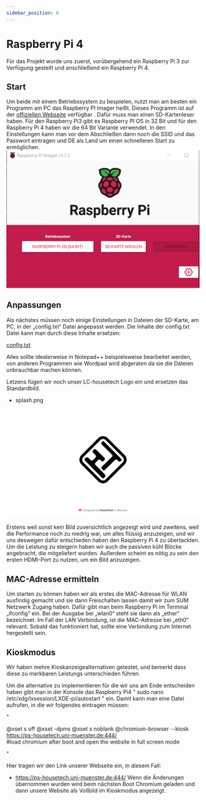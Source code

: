 ```yaml
---
sidebar_position: 8
---
```

# Raspberry Pi 4 

Für das Projekt wurde uns zuerst, vorübergehend ein Raspberry Pi 3 zur Verfügung gestellt und anschließend ein Raspberry Pi 4. 

## Start

Um beide mit einem Betriebssystem zu bespielen, nutzt man am besten ein Programm am PC das Raspberry PI Imager heißt. Dieses Programm ist auf der [offiziellen Webseite](https://www.raspberrypi.com/software/)  verfügbar 
. Dafür muss man einen SD-Kartenleser haben. Für den Raspberry Pi3 gibt es Raspberry PI OS in 32 Bit und für den Raspberry Pi 4 haben wir die 64 Bit Variante verwendet. In den Einstellungen kann man vor dem Abschließen dann noch die SSID und das Passwort eintragen und DE als Land um einen schnelleren Start zu ermöglichen.
![Raspberry Imager](./imager.png)

## Anpassungen
Als nächstes müssen noch einige Einstellungen in Dateien der SD-Karte, am PC, in der „config.txt“ Datei angepasst werden. Die Inhalte der config.txt Datei kann man durch diese Inhalte ersetzen: 

[config.txt](./config.txt) 

Alles sollte idealerweise in Notepad++ beispielsweise bearbeitet werden, von anderen Programmen wie Wordpad wird abgeraten da sie die Dateien unbrauchbar machen können.
  
Letzens fügen wir noch unser LC-housetech Logo ein und ersetzen das Standardbild.  
-	splash.png 
  
![LC Logo](./splash.png)

Erstens weil sonst kein Bild zuversichtlich angezeigt wird und zweitens, weil die Performance noch zu niedrig war, um alles flüssig anzuzeigen, und wir uns deswegen dafür entschieden haben den Raspberry Pi 4 zu übertackten. 
Um die Leistung zu steigern haben wir auch die passiven kühl Blöcke angebracht, die mitgeliefert wurden.
Außerdem scheint es nötig zu sein den ersten HDMI-Port zu nutzen, um ein Bild anzuzeigen. 

## MAC-Adresse ermitteln
 
Um starten zu können haben wir als erstes die MAC-Adresse für WLAN ausfindig gemacht und sie dann Freischalten lassen damit wir zum SUM Netzwerk Zugang haben. Dafür gibt man beim Raspberry Pi im Terminal „ifconfig“ ein. Bei der Ausgabe bei „wlan0“ steht sie dann als „ether“ bezeichnet. Im Fall der LAN Verbindung, ist die MAC-Adresse bei „eth0“ relevant. 
Sobald das funktioniert hat, sollte eine Verbindung zum Internet hergestellt sein.

 ## Kioskmodus
Wir haben mehre Kioskanzeigealternativen getestet, und bemerkt dass diese zu merkbaren Leistungs unterschieden führen. 

Um die alternative zu implementieren für die wir uns am Ende entscheiden haben gibt man in der Konsole das Raspberry Pi4
 "
 sudo nano /etc/xdg/lxsession/LXDE-pi/autostart
 " 
ein.
Damit kann man eine Datei aufrufen, in die wir folgendes eintragen müssen:

"

@xset s off
@xset -dpms
@xset s noblank
@chromium-browser --kiosk https://ps-housetech.uni-muenster.de:444/  
#load chromium after boot and open the website in full screen mode

"

Hier tragen wir den Link unserer Webseite ein, in diesem Fall: 
-	https://ps-housetech.uni-muenster.de:444/ 
Wenn die Änderungen übernommen wurden wird beim nächsten Boot Chromium geladen und dann unsere Website als Vollbild im Kioskmodus angezeigt.

